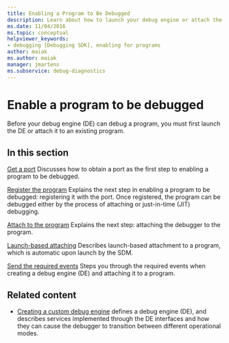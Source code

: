 ```yaml
---
title: Enabling a Program to Be Debugged
description: Learn about how to launch your debug engine or attach the debug engine to an existing program to debug a program.
ms.date: 11/04/2016
ms.topic: conceptual
helpviewer_keywords:
- debugging [Debugging SDK], enabling for programs
author: maiak
ms.author: maiak
manager: jmartens
ms.subservice: debug-diagnostics
---
```

# Enable a program to be debugged

Before your debug engine (DE) can debug a program, you must first launch the DE or attach it to an existing program.

## In this section
 [Get a port](../../extensibility/debugger/getting-a-port.md)
 Discusses how to obtain a port as the first step to enabling a program to be debugged.

 [Register the program](../../extensibility/debugger/registering-the-program.md)
 Explains the next step in enabling a program to be debugged: registering it with the port. Once registered, the program can be debugged either by the process of attaching or just-in-time (JIT) debugging.

 [Attach to the program](../../extensibility/debugger/attaching-to-the-program.md)
 Explains the next step: attaching the debugger to the program.

 [Launch-based attaching](../../extensibility/debugger/launch-based-attachment.md)
 Describes launch-based attachment to a program, which is automatic upon launch by the SDM.

 [Send the required events](../../extensibility/debugger/sending-the-required-events.md)
 Steps you through the required events when creating a debug engine (DE) and attaching it to a program.

## Related content

- [Creating a custom debug engine](../../extensibility/debugger/creating-a-custom-debug-engine.md) defines a debug engine (DE), and describes services implemented through the DE interfaces and how they can cause the debugger to transition between different operational modes.
